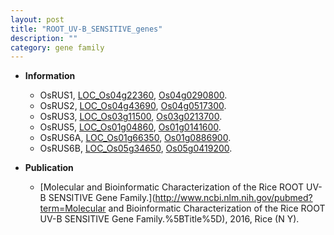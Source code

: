 ```yaml
---
layout: post
title: "ROOT_UV-B_SENSITIVE_genes"
description: ""
category: gene family
---
```


* **Information**  
    + OsRUS1, [LOC_Os04g22360](http://rice.uga.edu/cgi-bin/ORF_infopage.cgi?orf=LOC_Os04g22360), [Os04g0290800](http://rapdb.dna.affrc.go.jp/viewer/gbrowse_details/irgsp1?name=Os04g0290800).
    + OsRUS2, [LOC_Os04g43690](http://rice.uga.edu/cgi-bin/ORF_infopage.cgi?orf=LOC_Os04g43690), [Os04g0517300](http://rapdb.dna.affrc.go.jp/viewer/gbrowse_details/irgsp1?name=Os04g0517300).
    + OsRUS3, [LOC_Os03g11500](http://rice.uga.edu/cgi-bin/ORF_infopage.cgi?orf=LOC_Os03g11500), [Os03g0213700](http://rapdb.dna.affrc.go.jp/viewer/gbrowse_details/irgsp1?name=Os03g0213700).
    + OsRUS5, [LOC_Os01g04860](http://rice.uga.edu/cgi-bin/ORF_infopage.cgi?orf=LOC_Os01g04860), [Os01g0141600](http://rapdb.dna.affrc.go.jp/viewer/gbrowse_details/irgsp1?name=Os01g0141600).
    + OsRUS6A, [LOC_Os01g66350](http://rice.uga.edu/cgi-bin/ORF_infopage.cgi?orf=LOC_Os01g66350), [Os01g0886900](http://rapdb.dna.affrc.go.jp/viewer/gbrowse_details/irgsp1?name=Os01g0886900).
    + OsRUS6B, [LOC_Os05g34650](http://rice.uga.edu/cgi-bin/ORF_infopage.cgi?orf=LOC_Os05g34650), [Os05g0419200](http://rapdb.dna.affrc.go.jp/viewer/gbrowse_details/irgsp1?name=Os05g0419200).

* **Publication**  
    + [Molecular and Bioinformatic Characterization of the Rice ROOT UV-B SENSITIVE Gene Family.](http://www.ncbi.nlm.nih.gov/pubmed?term=Molecular and Bioinformatic Characterization of the Rice ROOT UV-B SENSITIVE Gene Family.%5BTitle%5D), 2016, Rice (N Y).


